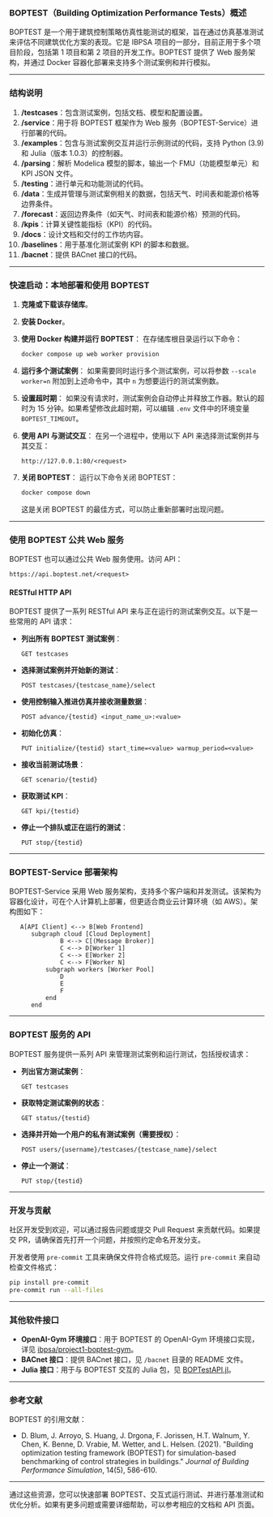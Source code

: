 ### BOPTEST（Building Optimization Performance Tests）概述

BOPTEST 是一个用于建筑控制策略仿真性能测试的框架，旨在通过仿真基准测试来评估不同建筑优化方案的表现。它是 IBPSA 项目的一部分，目前正用于多个项目阶段，包括第 1 项目和第 2 项目的开发工作。BOPTEST 提供了 Web 服务架构，并通过 Docker 容器化部署来支持多个测试案例和并行模拟。

---

### 结构说明

1. **/testcases**：包含测试案例，包括文档、模型和配置设置。
2. **/service**：用于将 BOPTEST 框架作为 Web 服务（BOPTEST-Service）进行部署的代码。
3. **/examples**：包含与测试案例交互并运行示例测试的代码，支持 Python (3.9) 和 Julia（版本 1.0.3）的控制器。
4. **/parsing**：解析 Modelica 模型的脚本，输出一个 FMU（功能模型单元）和 KPI JSON 文件。
5. **/testing**：进行单元和功能测试的代码。
6. **/data**：生成并管理与测试案例相关的数据，包括天气、时间表和能源价格等边界条件。
7. **/forecast**：返回边界条件（如天气、时间表和能源价格）预测的代码。
8. **/kpis**：计算关键性能指标（KPI）的代码。
9. **/docs**：设计文档和交付的工作坊内容。
10. **/baselines**：用于基准化测试案例 KPI 的脚本和数据。
11. **/bacnet**：提供 BACnet 接口的代码。

---

### 快速启动：本地部署和使用 BOPTEST

1. **克隆或下载该存储库**。
2. **安装 Docker**。
3. **使用 Docker 构建并运行 BOPTEST**：
   在存储库根目录运行以下命令：

   ```bash
   docker compose up web worker provision
   ```

4. **运行多个测试案例**：
   如果需要同时运行多个测试案例，可以将参数 `--scale worker=n` 附加到上述命令中，其中 `n` 为想要运行的测试案例数。

5. **设置超时期**：
   如果没有请求时，测试案例会自动停止并释放工作器。默认的超时为 15 分钟。如果希望修改此超时期，可以编辑 `.env` 文件中的环境变量 `BOPTEST_TIMEOUT`。

6. **使用 API 与测试交互**：
   在另一个进程中，使用以下 API 来选择测试案例并与其交互：

   ```http
   http://127.0.0.1:80/<request>
   ```

7. **关闭 BOPTEST**：
   运行以下命令关闭 BOPTEST：

   ```bash
   docker compose down
   ```

   这是关闭 BOPTEST 的最佳方式，可以防止重新部署时出现问题。

---

### 使用 BOPTEST 公共 Web 服务

BOPTEST 也可以通过公共 Web 服务使用。访问 API：

```http
https://api.boptest.net/<request>
```

#### RESTful HTTP API

BOPTEST 提供了一系列 RESTful API 来与正在运行的测试案例交互。以下是一些常用的 API 请求：

- **列出所有 BOPTEST 测试案例**：
  ```http
  GET testcases
  ```

- **选择测试案例并开始新的测试**：
  ```http
  POST testcases/{testcase_name}/select
  ```

- **使用控制输入推进仿真并接收测量数据**：
  ```http
  POST advance/{testid} <input_name_u>:<value>
  ```

- **初始化仿真**：
  ```http
  PUT initialize/{testid} start_time=<value> warmup_period=<value>
  ```

- **接收当前测试场景**：
  ```http
  GET scenario/{testid}
  ```

- **获取测试 KPI**：
  ```http
  GET kpi/{testid}
  ```

- **停止一个排队或正在运行的测试**：
  ```http
  PUT stop/{testid}
  ```

---

### BOPTEST-Service 部署架构

BOPTEST-Service 采用 Web 服务架构，支持多个客户端和并发测试。该架构为容器化设计，可在个人计算机上部署，但更适合商业云计算环境（如 AWS）。架构图如下：

```plaintext
   A[API Client] <--> B[Web Frontend]
      subgraph cloud [Cloud Deployment]
              B <--> C[(Message Broker)]
              C <--> D[Worker 1]
              C <--> E[Worker 2]
              C <--> F[Worker N]
          subgraph workers [Worker Pool]
              D
              E
              F
          end
      end
```

---

### BOPTEST 服务的 API

BOPTEST 服务提供一系列 API 来管理测试案例和运行测试，包括授权请求：

- **列出官方测试案例**：
  ```http
  GET testcases
  ```

- **获取特定测试案例的状态**：
  ```http
  GET status/{testid}
  ```

- **选择并开始一个用户的私有测试案例（需要授权）**：
  ```http
  POST users/{username}/testcases/{testcase_name}/select
  ```

- **停止一个测试**：
  ```http
  PUT stop/{testid}
  ```

---

### 开发与贡献

社区开发受到欢迎，可以通过报告问题或提交 Pull Request 来贡献代码。如果提交 PR，请确保首先打开一个问题，并按照约定命名开发分支。

开发者使用 `pre-commit` 工具来确保文件符合格式规范。运行 `pre-commit` 来自动检查文件格式：

```bash
pip install pre-commit
pre-commit run --all-files
```

---

### 其他软件接口

- **OpenAI-Gym 环境接口**：用于 BOPTEST 的 OpenAI-Gym 环境接口实现，详见 [ibpsa/project1-boptest-gym](https://github.com/ibpsa/project1-boptest-gym)。
- **BACnet 接口**：提供 BACnet 接口，见 `/bacnet` 目录的 README 文件。
- **Julia 接口**：用于与 BOPTEST 交互的 Julia 包，见 [BOPTestAPI.jl](https://github.com/ibpsa/project1-boptest-gym)。

---

### 参考文献

BOPTEST 的引用文献：

- D. Blum, J. Arroyo, S. Huang, J. Drgona, F. Jorissen, H.T. Walnum, Y. Chen, K. Benne, D. Vrabie, M. Wetter, and L. Helsen. (2021). "Building optimization testing framework (BOPTEST) for simulation-based benchmarking of control strategies in buildings." *Journal of Building Performance Simulation*, 14(5), 586-610.

--- 

通过这些资源，您可以快速部署 BOPTEST、交互式运行测试、并进行基准测试和优化分析。如果有更多问题或需要详细帮助，可以参考相应的文档和 API 页面。